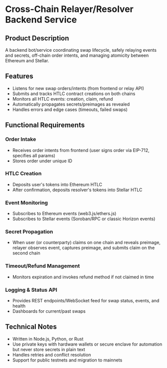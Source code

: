 # Cross-Chain Relayer/Resolver Backend Service

## Product Description

A backend bot/service coordinating swap lifecycle, safely relaying events and secrets, off-chain order intents, and managing atomicity between Ethereum and Stellar.

## Features

- Listens for new swap orders/intents (from frontend or relay API)
- Submits and tracks HTLC contract creations on both chains
- Monitors all HTLC events: creation, claim, refund
- Automatically propagates secrets/preimages as revealed
- Handles errors and edge cases (timeouts, failed swaps)

## Functional Requirements

### Order Intake

- Receives order intents from frontend (user signs order via EIP-712, specifies all params)
- Stores order under unique ID

### HTLC Creation

- Deposits user's tokens into Ethereum HTLC
- After confirmation, deposits resolver's tokens into Stellar HTLC

### Event Monitoring

- Subscribes to Ethereum events (web3.js/ethers.js)
- Subscribes to Stellar events (Soroban/RPC or classic Horizon events)

### Secret Propagation

- When user (or counterparty) claims on one chain and reveals preimage, relayer observes event, captures preimage, and submits claim on the second chain

### Timeout/Refund Management

- Monitors expiration and invokes refund method if not claimed in time

### Logging & Status API

- Provides REST endpoints/WebSocket feed for swap status, events, and health
- Dashboards for current/past swaps

## Technical Notes

- Written in Node.js, Python, or Rust
- Use private keys with hardware wallets or secure enclave for automation but never store secrets in plain text
- Handles retries and conflict resolution
- Support for public testnets and migration to mainnets